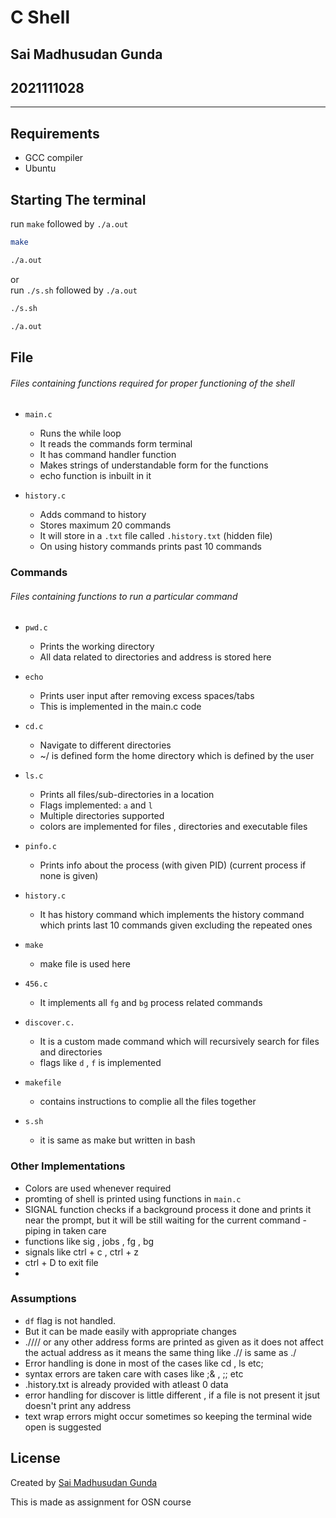 # C Shell

## Sai Madhusudan Gunda

## 2021111028

---

## Requirements

- GCC compiler
- Ubuntu

## Starting The terminal

run `make` followed by `./a.out`  

```bash
make
```

```bash
./a.out
```

or  
run `./s.sh` followed by `./a.out`

```bash
./s.sh
```

```bash
./a.out
```

## File

###### Files containing functions required for proper functioning of the shell

- `main.c`
  - Runs the while loop
  - It reads the commands form terminal
  - It has command handler function
  - Makes strings of understandable form for the functions
  - echo function is inbuilt in it

- `history.c`
  - Adds command to history
  - Stores maximum 20 commands
  - It will store in a `.txt` file called `.history.txt` (hidden file)
  - On using history commands prints past 10 commands

### Commands

###### Files containing functions to run a particular command

- `pwd.c`

  - Prints the working directory
  - All data related to directories and address is stored here

- `echo`
  - Prints user input after removing excess spaces/tabs
  - This is implemented in the main.c code

- `cd.c`

  - Navigate to different directories
  - ~/ is defined form the home directory which is defined by the user

- `ls.c`

  - Prints all files/sub-directories in a location
  - Flags implemented: `a` and `l`
  - Multiple directories supported
  - colors are implemented for files , directories and executable files

- `pinfo.c`

  - Prints info about the process (with given PID) (current process if none is given)

- `history.c`

  - It has history command which implements the history command which prints last 10 commands given excluding the repeated ones

- `make`
  - make file is used here

- `456.c`
  - It implements all `fg` and `bg` process related commands

- `discover.c.`
  - It is a custom made command which will recursively search for files and directories
  - flags like `d` , `f` is implemented

- `makefile`
  - contains instructions to complie all the files together

- `s.sh`
  - it is same as make but written in bash


### Other Implementations

- Colors are used whenever required
- promting of shell is printed using functions in `main.c`
- SIGNAL function checks if a background process it done and prints it near the prompt, but it will be still waiting for the current command
-piping in taken care
- functions like sig , jobs , fg , bg 
- signals like ctrl + c , ctrl + z
- ctrl + D to exit file
-  

### Assumptions

- `df` flag is not handled.
- But it can be made easily with appropriate changes
- .//// or any other address forms are printed as given as it does not affect the actual address as it  means the same thing like .// is same as ./
- Error handling is done in most of the cases like cd , ls etc;
- syntax errors are taken care with cases like ;& , ;; etc
- .history.txt is already provided with atleast 0 data
- error handling for discover is little different , if a file is not present it jsut doesn't print any address
- text wrap errors might occur sometimes so keeping the terminal wide open is suggested
## License  
Created by [Sai Madhusudan Gunda](https://www.linkedin.com/in/sai-madhusudan-gunda-45bab4223/)  

This is made as assignment for OSN course
